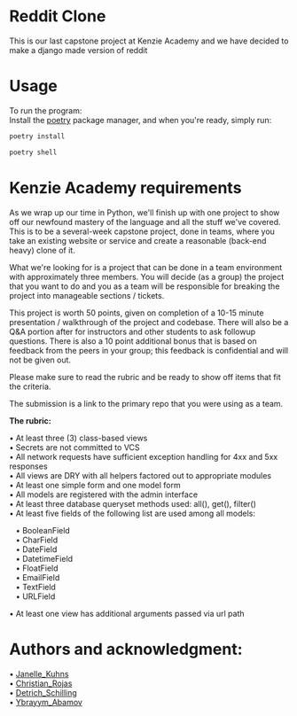 # Reddit Clone
This is our last capstone project at Kenzie Academy and we have decided to make a django made version of reddit

# Usage
To run the program: <br/>
    Install the [poetry](https://python-poetry.org/docs/) package manager,
    and when you're ready, simply run:

```zsh
poetry install
```
```zsh
poetry shell
```

# Kenzie Academy requirements
As we wrap up our time in Python, we'll finish up with one project to show off our newfound mastery of the language and all the stuff we've covered. This is to be a several-week capstone project, done in teams, where you take an existing website or service and create a reasonable (back-end heavy) clone of it.

What we're looking for is a project that can be done in a team environment with approximately three members. You will decide (as a group) the project that you want to do and you as a team will be responsible for breaking the project into manageable sections / tickets.

This project is worth 50 points, given on completion of a 10-15 minute presentation / walkthrough of the project and codebase. There will also be a Q&A portion after for instructors and other students to ask followup questions. There is also a 10 point additional bonus that is based on feedback from the peers in your group; this feedback is confidential and will not be given out.

Please make sure to read the rubric and be ready to show off items that fit the criteria.

The submission is a link to the primary repo that you were using as a team.

<b>The rubric:</b> <br/>

• At least three (3) class-based views <br/>
• Secrets are not committed to VCS <br/>
• All network requests have sufficient exception handling for 4xx and 5xx responses <br/>
• All views are DRY with all helpers factored out to appropriate modules <br/>
• At least one simple form and one model form <br/>
• All models are registered with the admin interface <br/>
• At least three database queryset methods used: all(), get(), filter() <br/>
• At least five fields of the following list are used among all models: <br/>
            <p>
&nbsp;&nbsp; • BooleanField <br/>
&nbsp;&nbsp; • CharField <br/>
&nbsp;&nbsp; • DateField <br/>
&nbsp;&nbsp; • DatetimeField <br/>
&nbsp;&nbsp; • FloatField <br/>
&nbsp;&nbsp; • EmailField <br/>
&nbsp;&nbsp; • TextField <br/>
&nbsp;&nbsp; • URLField
            </p>
• At least one view has additional arguments passed via url path

# Authors and acknowledgment:
• [Janelle_Kuhns](https://github.com/JanelleRK) <br/>
• [Christian_Rojas](https://github.com/cjrojas72) <br/>
• [Detrich_Schilling](https://github.com/Detrich) <br/>
• [Ybrayym_Abamov](https://github.com/Ybrayym-Abamov)